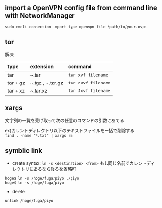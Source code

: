 ##  import a OpenVPN config file from command line with NetworkManager
`sudo nmcli connection import type openvpn file /path/to/your.ovpn`

## tar 
解凍

| type     | extension        | command             |
|:---------|:-----------------|:--------------------|
| tar      | ~.tar            | `tar xvf filename`  |
| tar + gz | ~.tgz , ~.tar.gz | `tar zxvf filename` |
| tar + xz | ~.tar.xz         | `tar Jxvf filename` |

## xargs
文字列の一覧を受け取って次の任意のコマンドの引数にあてる

ex)カレントディレクトリ以下のテキストファイルを一括で削除する  
`find . -name "*.txt" | xargs rm`

## symblic link 
- create
syntax: `ln -s <destination> <from>`
もし同じ名前でカレントディレクトリにあるなら後ろを省略可
```
hoge$ ln -s /hoge/fuga/piyo ./piyo
hoge$ ln -s /hoge/fuga/piyo
```

- delete
```
unlink /hoge/fuga/piyo
```
